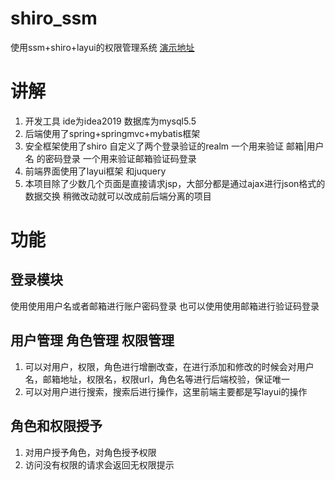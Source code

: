 # shiro_ssm
使用ssm+shiro+layui的权限管理系统 
[演示地址](http://47.115.62.234:8080)

# 讲解
1. 开发工具 ide为idea2019 数据库为mysql5.5 
2. 后端使用了spring+springmvc+mybatis框架 
3. 安全框架使用了shiro 自定义了两个登录验证的realm
    一个用来验证 邮箱|用户名 的密码登录
    一个用来验证邮箱验证码登录
4. 前端界面使用了layui框架 和juquery
5. 本项目除了少数几个页面是直接请求jsp，大部分都是通过ajax进行json格式的数据交换
    稍微改动就可以改成前后端分离的项目

# 功能
## 登录模块
使用使用用户名或者邮箱进行账户密码登录
也可以使用使用邮箱进行验证码登录
## 用户管理 角色管理 权限管理
1. 可以对用户，权限，角色进行增删改查，在进行添加和修改的时候会对用户名，邮箱地址，权限名，权限url，角色名等进行后端校验，保证唯一
2. 可以对用户进行搜索，搜索后进行操作，这里前端主要都是写layui的操作

## 角色和权限授予
1. 对用户授予角色，对角色授予权限
2. 访问没有权限的请求会返回无权限提示



